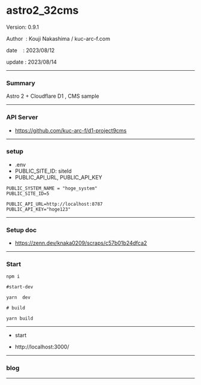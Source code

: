 ﻿# astro2_32cms

 Version: 0.9.1

 Author  : Kouji Nakashima / kuc-arc-f.com

 date    : 2023/08/12

 update  : 2023/08/14
***
### Summary

Astro 2 +  Cloudflare D1 , CMS sample

***
### API Server

* https://github.com/kuc-arc-f/d1-project9cms

***
### setup
* .env
* PUBLIC_SITE_ID: siteId
* PUBLIC_API_URL, PUBLIC_API_KEY

```
PUBLIC_SYSTEM_NAME = "hoge_system"
PUBLIC_SITE_ID=5

PUBLIC_API_URL=http://localhost:8787
PUBLIC_API_KEY="hoge123"

```
***
### Setup doc

* https://zenn.dev/knaka0209/scraps/c57b01b24dfca2

***
### Start

```
npm i

#start-dev

yarn  dev

# build

yarn build
```

***
* start

* http://localhost:3000/

***
### blog


***

